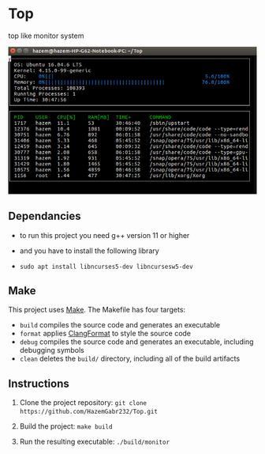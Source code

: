 # Top

top like monitor system

![System Monitor](images/monitor.png)

## Dependancies

- to run this project you need g++ version 11 or higher
- and you have to install the following library

- `sudo apt install libncurses5-dev libncursesw5-dev`

## Make

This project uses [Make](https://www.gnu.org/software/make/). The Makefile has four targets:

- `build` compiles the source code and generates an executable
- `format` applies [ClangFormat](https://clang.llvm.org/docs/ClangFormat.html) to style the source code
- `debug` compiles the source code and generates an executable, including debugging symbols
- `clean` deletes the `build/` directory, including all of the build artifacts

## Instructions

1. Clone the project repository: `git clone https://github.com/HazemGabr232/Top.git`

2. Build the project: `make build`

3. Run the resulting executable: `./build/monitor`

